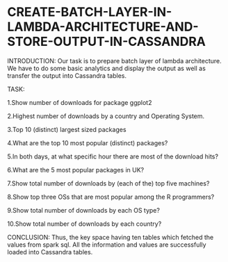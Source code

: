# CREATE-BATCH-LAYER-IN-LAMBDA-ARCHITECTURE-AND-STORE-OUTPUT-IN-CASSANDRA
INTRODUCTION: 
Our task is to prepare batch layer of lambda architecture. We have to do some basic analytics and display the output as well as transfer the output into Cassandra tables.   

TASK: 

1.Show number of downloads for package ggplot2 

2.Highest number of downloads by a country and Operating System. 

3.Top 10 (distinct) largest sized packages 

4.What are the top 10 most popular (distinct) packages? 

5.In both days, at what specific hour there are most of the download hits? 

6.What are the 5 most popular packages in UK? 

7.Show total number of downloads by (each of the) top five machines? 

8.Show top three OSs that are most popular among the R programmers?

9.Show total number of downloads by each OS type? 

10.Show total number of downloads by each country?  

CONCLUSION: 
Thus, the key space having ten tables which fetched the values from spark sql. All the information and values are successfully loaded into Cassandra tables. 

